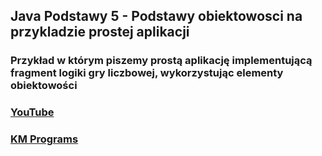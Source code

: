 ## Java Podstawy 5 - Podstawy obiektowosci na przykladzie prostej aplikacji

### Przykład w którym piszemy prostą aplikację implementującą fragment logiki gry liczbowej, wykorzystując elementy obiektowości 

### [YouTube](https://www.youtube.com/watch?v=mWsnzI2l-2w&list=PLCXqHvi_kahx9v5AW0T65hWgYLeBsyAB4&index=5)
### [KM Programs](https://km-programs.pl/)